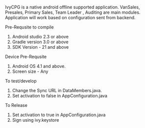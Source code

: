 IvyCPG is a native android offline supported application. VanSales, Presales, Primary Sales, Team Leader , Auditing are main modules. Application will work based on configuration sent from backend.

Pre-Requsite to compile

1. Android studio 2.3 or above
2. Gradle version 3.0 or above
3. SDK Version - 21 and above

Device Pre-Requsite

1. Android OS 4.1 and above.
2. Screen size - Any

To test/develop

1. Change the Sync URL in DataMembers.java. 
2. Set activation to false in AppConfiguration.java

To Release

1. Set activation to true in AppConfiguration.java
2. Sign using ivy.keystore



